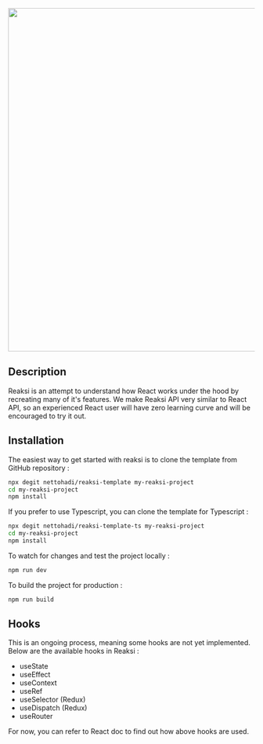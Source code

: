 <img src="https://hadi-syahbal.com/storage/images/Reaksi_final.png" width="700">

## Description

Reaksi is an attempt to understand how React works under the hood by recreating many of it's features. We make Reaksi API very similar to React API, so an experienced React user will have zero learning curve and will be encouraged to try it out.

## Installation

The easiest way to get started with reaksi is to clone the template from GitHub repository :

```bash
npx degit nettohadi/reaksi-template my-reaksi-project
cd my-reaksi-project
npm install
```

If you prefer to use Typescript, you can clone the template for Typescript :

```bash
npx degit nettohadi/reaksi-template-ts my-reaksi-project
cd my-reaksi-project
npm install
```

To watch for changes and test the project locally : 

```bash
npm run dev
```

To build the project for production :

```bash
npm run build
```

## Hooks

This is an ongoing process, meaning  some hooks are not yet implemented. Below are the available hooks in Reaksi :
- useState
- useEffect
- useContext
- useRef
- useSelector (Redux)
- useDispatch (Redux)
- useRouter

For now, you can refer to React doc to find out how above hooks are used.

